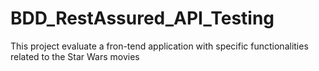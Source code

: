 # BDD_RestAssured_API_Testing
This project evaluate a fron-tend application with specific functionalities related to the Star Wars movies
